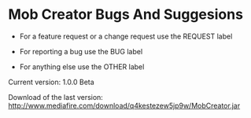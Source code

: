 # Mob Creator Bugs And Suggesions

* For a feature request or a change request use the REQUEST label

* For reporting a bug use the BUG label

* For anything else use the OTHER label

Current version: 1.0.0 Beta

Download of the last version:
http://www.mediafire.com/download/q4kestezew5jp9w/MobCreator.jar

